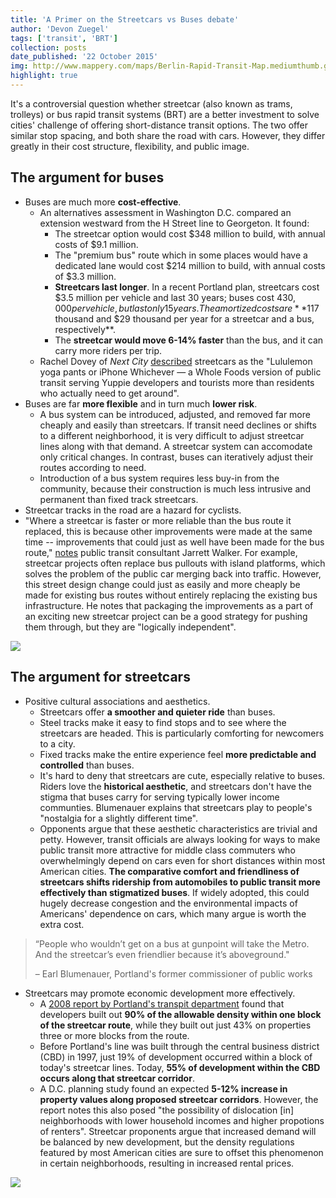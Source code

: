 ```yaml
---
title: 'A Primer on the Streetcars vs Buses debate'
author: 'Devon Zuegel'
tags: ['transit', 'BRT']
collection: posts
date_published: '22 October 2015'
img: http://www.mappery.com/maps/Berlin-Rapid-Transit-Map.mediumthumb.gif
highlight: true
---
```


It's a controversial question whether streetcar (also known as trams, trolleys) or bus rapid transit systems (BRT) are a better investment to solve cities' challenge of offering short-distance transit options. The two offer similar stop spacing, and both share the road with cars. However, they differ greatly in their cost structure, flexibility, and public image.

## The argument for buses ##

- Buses are much more **cost-effective**.
    + An alternatives assessment in Washington D.C. compared an extension westward from the H Street line to Georgeton. It found:
        * The streetcar option would cost $348 million to build, with annual costs of $9.1 million.
        * The "premium bus" route which in some places would have a dedicated lane would cost $214 million to build, with annual costs of $3.3 million.
        * **Streetcars last longer**. In a recent Portland plan, streetcars cost $3.5 million per vehicle and last 30 years; buses cost $430,000 per vehicle, but last only 15 years. The amortized costs are **$117 thousand and $29 thousand per year for a streetcar and a bus, respectively**.
        * The **streetcar would move 6-14% faster** than the bus, and it can carry more riders per trip.
    + Rachel Dovey of *Next City* [described](https://nextcity.org/daily/entry/atlanta-streetcar-stops-expansion-cost) streetcars as the "Lululemon yoga pants or iPhone Whichever — a Whole Foods version of public transit serving Yuppie developers and tourists more than residents who actually need to get around".
- Buses are far **more flexible** and in turn much **lower risk**.
    + A bus system can be introduced, adjusted, and removed far more cheaply and easily than streetcars. If transit need declines or shifts to a different neighborhood, it is very difficult to adjust streetcar lines along with that demand. A streetcar system can accomodate only critical changes. In contrast, buses can iteratively adjust their routes according to need.
    + Introduction of a bus system requires less buy-in from the community, because their construction is much less intrusive and permanent than fixed track streetcars.
- Streetcar tracks in the road are a hazard for cyclists.
- "Where a streetcar is faster or more reliable than the bus route it replaced, this is because other improvements were made at the same time -- improvements that could just as well have been made for the bus route," [notes](http://www.humantransit.org/2009/07/streetcars-an-inconvenient-truth.html) public transit consultant Jarrett Walker. For example, streetcar projects often replace bus pullouts with island platforms, which solves the problem of the public car merging back into traffic. However, this street design change could just as easily and more cheaply be made for existing bus routes without entirely replacing the existing bus infrastructure. He notes that packaging the improvements as a part of an exciting new streetcar project can be a good strategy for pushing them through, but they are "logically independent".

![](http://www.cityofchicago.org/content/dam/city/depts/cdot/Bus%20Rapid%20Transit/CentralLoopBRTMadison.jpg)

## The argument for streetcars ##

- Positive cultural associations and aesthetics.
    + Streetcars offer **a smoother and quieter ride** than buses.
    + Steel tracks make it easy to find stops and to see where the streetcars are headed. This is particularly comforting for newcomers to a city.
    + Fixed tracks make the entire experience feel **more predictable and controlled** than buses.
    + It's hard to deny that streetcars are cute, especially relative to buses. Riders love the **historical aesthetic**, and streetcars don't have the stigma that buses carry for serving typically lower income communties. Blumenauer explains that streetcars play to people's "nostalgia for a slightly different time".
    + Opponents argue that these aesthetic characteristics are trivial and petty. However, transit officials are always looking for ways to make public transit more attractive for middle class commuters who overwhelmingly depend on cars even for short distances within most American cities. **The comparative comfort and friendliness of streetcars shifts ridership from automobiles to public transit more effectively than stigmatized buses**. If widely adopted, this could hugely decrease congestion and the environmental impacts of Americans' dependence on cars, which many argue is worth the extra cost.

> “People who wouldn’t get on a bus at gunpoint will take the Metro. And the streetcar’s even friendlier because it’s aboveground."
>
> – Earl Blumenauer, Portland's former commissioner of public works

- Streetcars may promote economic development more effectively.
    + A [2008 report by Portland's transpit department](http://www.portlandstreetcar.org/pdf/development_200804_report.pdf) found that developers built out **90% of the allowable density within one block of the streetcar route**, while they built out just 43% on properties three or more blocks from the route.
    + Before Portland's line was built through the central business district (CBD) in 1997, just 19% of development occurred within a block of today's streetcar lines. Today, **55% of development within the CBD occurs along that streetcar corridor**.
    + A D.C. planning study found an expected **5-12% increase in property values along proposed streetcar corridors**. However, the report notes this also posed "the possibility of dislocation [in] neighborhoods with lower household incomes and higher propotions of renters". Streetcar proponents argue that increased demand will be balanced by new development, but the density regulations featured by most American cities are sure to offset this phenomenon in certain neighborhoods, resulting in increased rental prices.

![](http://www.seattlestreetcar.org/about/docs/nov/04-bway-marion-aerial.jpg)
